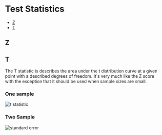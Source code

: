 # Test Statistics

+ [Z](#z)
+ [T](#t)

## Z

## T

The T statistic is describes the area under the t distribution curve at
a given point with a described degrees of freedom. It's very much like
the Z score with the exception that it should be used when sample sizes
are small.

### One sample

![t statistic](https://s3-us-west-2.amazonaws.com/bryce-statistics/stats-equations/one_sample_t_test.png)

### Two Sample

![standard error](https://s3-us-west-2.amazonaws.com/bryce-statistics/stats-equations/standard_error_for_difference_of_two_means.png)
